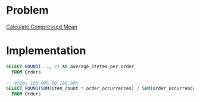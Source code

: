 # Problem

[Calculate Compressed Mean](https://leetcode.com/problems/calculate-compressed-mean/)

# Implementation

```sql
SELECT ROUND(..., 2) AS average_itetms_per_order
  FROM Orders
  
-- 936ms 100.00% 0B 100.00%   
SELECT ROUND(SUM(item_count * order_occurrences) / SUM(order_occurrences), 2) AS average_items_per_order
  FROM Orders
```
